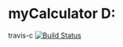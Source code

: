# myCalculator D:
travis-c [![Build Status](https://travis-ci.com/Belthgorr/myCalculator.svg?branch=master)](https://travis-ci.com/Belthgorr/myCalculator)
